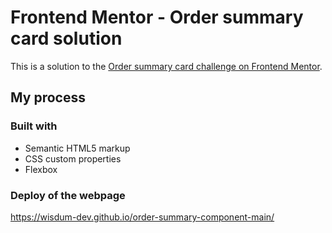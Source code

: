 # Frontend Mentor - Order summary card solution

This is a solution to the [Order summary card challenge on Frontend Mentor](https://www.frontendmentor.io/challenges/order-summary-component-QlPmajDUj).

## My process

### Built with

-   Semantic HTML5 markup
-   CSS custom properties
-   Flexbox

### Deploy of the webpage

https://wisdum-dev.github.io/order-summary-component-main/
